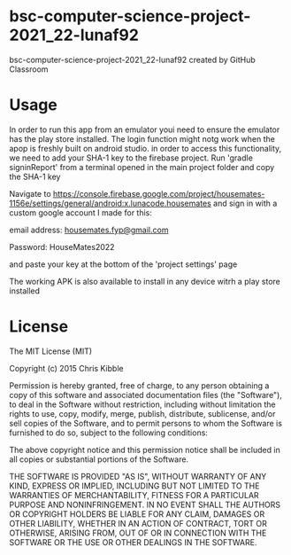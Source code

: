 # bsc-computer-science-project-2021_22-lunaf92
bsc-computer-science-project-2021_22-lunaf92 created by GitHub Classroom

# Usage
In order to run this app from an emulator youi need to ensure the emulator has the play store installed.
The login function might notg work when the apop is freshly built on android studio. in order to access this functionality, we need to add your SHA-1 key to
the firebase project. 
Run 'gradle signinReport' from a terminal opened in the main project folder and copy the SHA-1 key

Navigate to https://console.firebase.google.com/project/housemates-1156e/settings/general/android:x.lunacode.housemates 
and sign in with a custom google account I made for this:

email address: housemates.fyp@gmail.com 

Password: HouseMates2022

and paste your key at the bottom of the 'project settings' page

The working APK is also available to install in any device witrh a play store installed

# License
The MIT License (MIT)

Copyright (c) 2015 Chris Kibble

Permission is hereby granted, free of charge, to any person obtaining a copy of this software and associated documentation files (the "Software"), to deal in the Software without restriction, including without limitation the rights to use, copy, modify, merge, publish, distribute, sublicense, and/or sell copies of the Software, and to permit persons to whom the Software is furnished to do so, subject to the following conditions:

The above copyright notice and this permission notice shall be included in all copies or substantial portions of the Software.

THE SOFTWARE IS PROVIDED "AS IS", WITHOUT WARRANTY OF ANY KIND, EXPRESS OR IMPLIED, INCLUDING BUT NOT LIMITED TO THE WARRANTIES OF MERCHANTABILITY, FITNESS FOR A PARTICULAR PURPOSE AND NONINFRINGEMENT. IN NO EVENT SHALL THE AUTHORS OR COPYRIGHT HOLDERS BE LIABLE FOR ANY CLAIM, DAMAGES OR OTHER LIABILITY, WHETHER IN AN ACTION OF CONTRACT, TORT OR OTHERWISE, ARISING FROM, OUT OF OR IN CONNECTION WITH THE SOFTWARE OR THE USE OR OTHER DEALINGS IN THE SOFTWARE.
